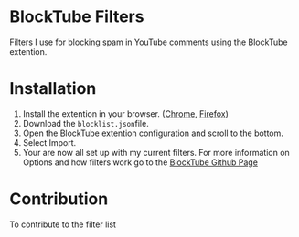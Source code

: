# BlockTube Filters
Filters I use for blocking spam in YouTube comments using the BlockTube extention.
# Installation
1. Install the extention in your browser. ([Chrome](https://chrome.google.com/webstore/detail/blocktube/bbeaicapbccfllodepmimpkgecanona), [Firefox](https://addons.mozilla.org/en-US/firefox/addon/blocktube/))
2. Download the `blocklist.json`file.
3. Open the BlockTube extention configuration and scroll to the bottom.
4. Select Import.
5. Your are now all set up with my current filters.
For more information on Options and how filters work go to the [BlockTube Github Page](https://github.com/amitbl/blocktube)
# Contribution
To contribute to the filter list
